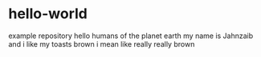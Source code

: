 # hello-world
example repository
hello humans of the planet earth
my name is Jahnzaib
and i like my toasts brown
i mean like really really brown
